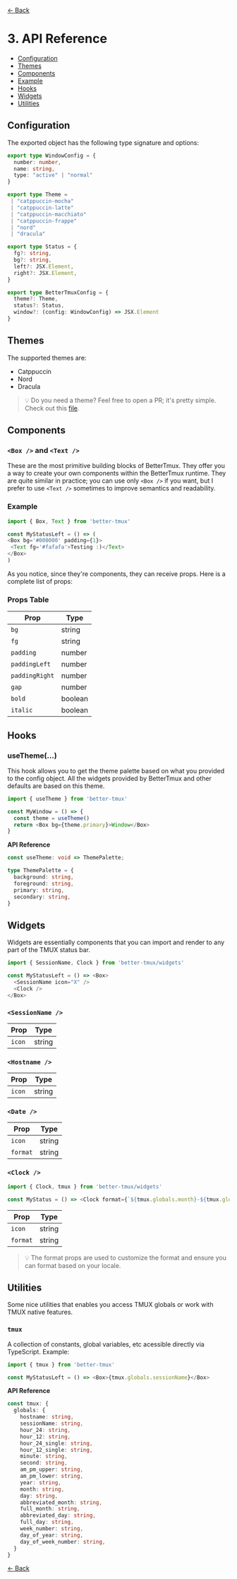[← Back](./2-basic-usage.md)

# 3. API Reference
- [Configuration](3-api-reference.md#configuration)
- [Themes](3-api-reference.md#themes)
- [Components](3-api-reference.md#components)
- [Example](3-api-reference.md#example)
- [Hooks](3-api-reference.md#hooks)
- [Widgets](3-api-reference.md#widgets)
- [Utilities](3-api-reference.md#utilities)

## Configuration
The exported object has the following type signature and options:
```typescript
export type WindowConfig = {
  number: number,
  name: string,
  type: "active" | "normal" 
}

export type Theme = 
 | "catppuccin-mocha"
 | "catppuccin-latte"
 | "catppuccin-macchiato"
 | "catppuccin-frappe"
 | "nord"
 | "dracula"

export type Status = {
  fg?: string,
  bg?: string,
  left?: JSX.Element,
  right?: JSX.Element,
}

export type BetterTmuxConfig = {
  theme?: Theme, 
  status?: Status,
  window?: (config: WindowConfig) => JSX.Element
}
```

## Themes
The supported themes are:
  - Catppuccin
  - Nord
  - Dracula

> 💡 Do you need a theme? Feel free to open a PR; it's pretty simple. Check out this [file](https://github.com/bettervim/better-tmux/blob/main/packages/lib/src/hooks/use-theme.ts).

## Components
### `<Box />` and `<Text />`

These are the most primitive building blocks of BetterTmux. They offer you a way to create your own components within the BetterTmux runtime.
They are quite similar in practice; you can use only `<Box />` if you want, but I prefer to use `<Text />` sometimes to improve semantics and readability.

### Example

```typescript
import { Box, Text } from 'better-tmux'

const MyStatusLeft = () => (
<Box bg='#000000' padding={1}>
 <Text fg='#fafafa'>Testing :)</Text>
</Box>
)
```

As you notice, since they're components, they can receive props. Here is a complete list of props:

### Props Table

| Prop           | Type    |
| -------------- | ------- |
| `bg`           | string  |
| `fg`           | string  |
| `padding`      | number  |
| `paddingLeft`  | number  |
| `paddingRight` | number  |
| `gap`          | number  |
| `bold`         | boolean |
| `italic`       | boolean |

## Hooks
### useTheme(...)
This hook allows you to get the theme palette based on what you provided to the config object. All the widgets provided by BetterTmux and other defaults are based on this theme.
```typescript
import { useTheme } from 'better-tmux'

const MyWindow = () => {
  const theme = useTheme()
  return <Box bg={theme.primary}>Window</Box>
}
```
**API Reference**
```typescript
const useTheme: void => ThemePalette;

type ThemePalette = {
  background: string,
  foreground: string,
  primary: string,
  secondary: string,
}
```
## Widgets
Widgets are essentially components that you can import and render to any part of the TMUX status bar. 

```typescript
import { SessionName, Clock } from 'better-tmux/widgets'

const MyStatusLeft = () => <Box>
  <SessionName icon="X" />
  <Clock />
</Box>
```

### `<SessionName />`
| Prop           | Type    |
| -------------- | ------- |
| `icon`         | string  |


### `<Hostname />`

| Prop           | Type    |
| -------------- | ------- |
| `icon`         | string  |

### `<Date />`
| Prop           | Type    |
| -------------- | ------- |
| `icon`         | string  |
| `format`       | string  |

### `<Clock />`
```typescript
import { Clock, tmux } from 'better-tmux/widgets'

const MyStatus = () => <Clock format={`${tmux.globals.month}-${tmux.globals.day}-${tmux.globals.year}`} />
```
| Prop           | Type    |
| -------------- | ------- |
| `icon`         | string  |
| `format`       | string  |

> 💡 The format props are used to customize the format and ensure you can format based on your locale.

## Utilities
Some nice utilities that enables you access TMUX globals or work with TMUX native features.
### `tmux` 
A collection of constants, global variables, etc acessible directly via TypeScript. Example:
```typescript
import { tmux } from 'better-tmux'

const MyStatusLeft = () => <Box>{tmux.globals.sessionName}</Box>
```
**API Reference**
```typescript
const tmux: {
  globals: {  
    hostname: string,
    sessionName: string,
    hour_24: string,
    hour_12: string,
    hour_24_single: string,
    hour_12_single: string,
    minute: string,
    second: string,
    am_pm_upper: string,
    am_pm_lower: string,
    year: string, 
    month: string, 
    day: string, 
    abbreviated_month: string, 
    full_month: string, 
    abbreviated_day: string, 
    full_day: string, 
    week_number: string, 
    day_of_year: string, 
    day_of_week_number: string,
  }
}
```

[← Back](./2-basic-usage.md)
